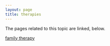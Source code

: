 ```yaml
---
layout: page
title: therapies
---
```


The pages related to this topic are linked, below.

<a href="http://gerald.nz/categories/familytherapy.html" title="family therapy">family therapy</a>
